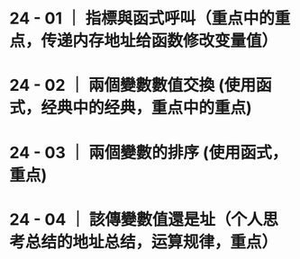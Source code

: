# 24 - 01 ｜ 指標與函式呼叫（重点中的重点，传递内存地址给函数修改变量值）

# 24 - 02 ｜ 兩個變數數值交換 (使用函式，经典中的经典，重点中的重点)

# 24 - 03 ｜ 兩個變數的排序 (使用函式，重点)

# 24 - 04 ｜ 該傳變數值還是址（个人思考总结的地址总结，运算规律，重点）

